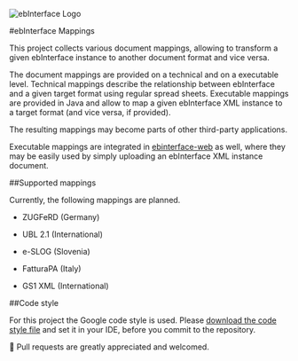 ![ebInterface Logo](https://github.com/pliegl/ebinterface/blob/master/site/images/logo.jpg?raw=true "ebInterface e-Invoice standard")

#ebInterface Mappings

This project collects various document mappings, allowing to transform a given ebInterface instance to another document format and vice versa.

The document mappings are provided on a technical and on a executable level. Technical mappings describe the relationship between ebInterface and a given target format using regular spread sheets. Executable mappings are provided in Java and allow to map a given ebInterface XML instance to a target format (and vice versa, if provided).

The resulting mappings may become parts of other third-party applications.

Executable mappings are integrated in [ebinterface-web](https://github.com/austriapro/ebinterface-web) as well, where they may be easily used by simply uploading an ebInterface XML instance document. 

##Supported mappings

Currently, the following mappings are planned.

 * ZUGFeRD (Germany)
 * UBL 2.1 (International)
 
 * e-SLOG (Slovenia)
 * FatturaPA (Italy)
 * GS1 XML (International)
 	
##Code style

For this project the Google code style is used. Please [download the code style file](https://code.google.com/p/google-styleguide/source/browse/trunk/intellij-java-google-style.xml) and set it in your IDE, before you commit to the repository. 

:green_heart: Pull requests are greatly appreciated and welcomed.
